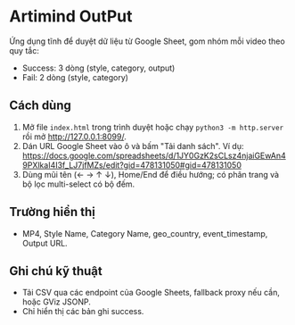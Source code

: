 Artimind OutPut
================

Ứng dụng tĩnh để duyệt dữ liệu từ Google Sheet, gom nhóm mỗi video theo quy tắc:
- Success: 3 dòng (style, category, output)
- Fail: 2 dòng (style, category)

Cách dùng
---------
1) Mở file `index.html` trong trình duyệt hoặc chạy `python3 -m http.server` rồi mở http://127.0.0.1:8099/.
2) Dán URL Google Sheet vào ô và bấm "Tải danh sách".
   Ví dụ: https://docs.google.com/spreadsheets/d/1JY0GzK2sCLsz4njaiGEwAn49PXlkaI4I3f_LJ7jfMZs/edit?gid=478131050#gid=478131050
3) Dùng mũi tên (← → ↑ ↓), Home/End để điều hướng; có phân trang và bộ lọc multi-select có bộ đếm.

Trường hiển thị
---------------
- MP4, Style Name, Category Name, geo_country, event_timestamp, Output URL.

Ghi chú kỹ thuật
----------------
- Tải CSV qua các endpoint của Google Sheets, fallback proxy nếu cần, hoặc GViz JSONP.
- Chỉ hiển thị các bản ghi success.
